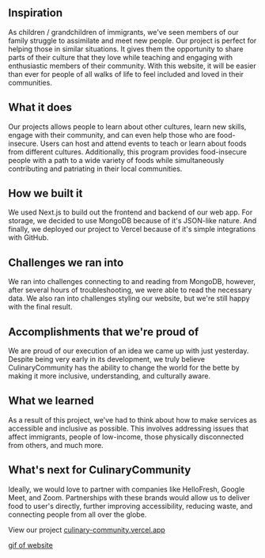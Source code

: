 ## Inspiration
As children / grandchildren of immigrants, we've seen members of our family struggle to assimilate and meet new people. Our project is perfect for helping those in similar situations. It gives them the opportunity to share parts of their culture that they love while teaching and engaging with enthusiastic members of their community. With this website, it will be easier than ever for people of all walks of life to feel included and loved in their communities. 

## What it does
Our projects allows people to learn about other cultures, learn new skills, engage with their community, and can even help those who are food-insecure. Users can host and attend events to teach or learn about foods from different cultures. Additionally, this program provides food-insecure people with a path to a wide variety of foods while simultaneously contributing and patriating in their local communities. 

## How we built it
We used Next.js to build out the frontend and backend of our web app. For storage, we decided to use MongoDB because of it's JSON-like nature. And finally, we deployed our project to Vercel because of it's simple integrations with GitHub.

## Challenges we ran into
We ran into challenges connecting to and reading from MongoDB, however, after several hours of troubleshooting, we were able to read the necessary data. We also ran into challenges styling our website, but we're still happy with the final result.

## Accomplishments that we're proud of
We are proud of our execution of an idea we came up with just yesterday. Despite being very early in its development, we truly believe CulinaryCommunity has the ability to change the world for the bette by making it more inclusive, understanding, and culturally aware.

## What we learned
As a result of this project, we've had to think about how to make services as accessible and inclusive as possible. This involves addressing issues that affect immigrants, people of low-income, those physically disconnected from others, and much more. 

## What's next for CulinaryCommunity
Ideally, we would love to partner with companies like HelloFresh, Google Meet, and Zoom. Partnerships with these brands would allow us to deliver food to user's directly, further improving accessibility, reducing waste, and connecting people from all over the globe. 

View our project [culinary-community.vercel.app](https://culinary-community.vercel.app)

[gif of website](https://media.giphy.com/media/v1.Y2lkPTc5MGI3NjExZ2Z5aXR6MXF6bXk4cjZpYnE4bHlhemNxbm52dDQ5MHYyc2wzZDhsaCZlcD12MV9pbnRlcm5hbF9naWZfYnlfaWQmY3Q9Zw/D4cTmot25dAiEhjO7L/giphy.gif)
